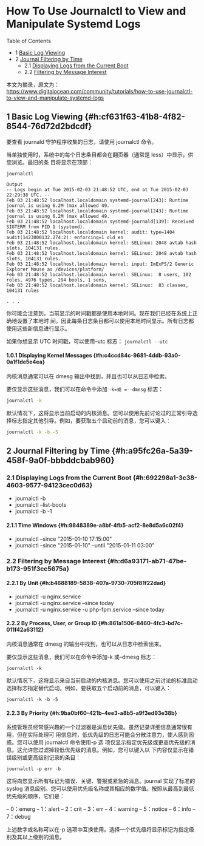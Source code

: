 # How To Use Journalctl to View and Manipulate Systemd Logs


<div class="ox-hugo-toc toc has-section-numbers">

<div class="heading">Table of Contents</div>

- <span class="section-num">1</span> [Basic Log Viewing](#h:cf631f63-41b8-4f82-8544-76d72d2bdcdf)
- <span class="section-num">2</span> [Journal Filtering by Time](#h:a95fc26a-5a39-458f-9a0f-bbbddcbab960)
    - <span class="section-num">2.1</span> [Displaying Logs from the Current Boot](#h:692298a1-3c38-4603-9577-94123cec0d63)
    - <span class="section-num">2.2</span> [Filtering by Message Interest](#h:d6a93171-ab71-47be-b173-951f3cc5675a)

</div>
<!--endtoc-->


本文为摘录，原文为： https://www.digitalocean.com/community/tutorials/how-to-use-journalctl-to-view-and-manipulate-systemd-logs



## <span class="section-num">1</span> Basic Log Viewing {#h:cf631f63-41b8-4f82-8544-76d72d2bdcdf}

要查看 journald 守护程序收集的日志，请使用 journalctl 命令。

当单独使用时，系统中的每个日志条目都会在翻页器（通常是 less）中显示，供您浏览。最旧的条
目将显示在顶部：

```text
journalctl

Output
-- Logs begin at Tue 2015-02-03 21:48:52 UTC, end at Tue 2015-02-03 22:29:38 UTC. --
Feb 03 21:48:52 localhost.localdomain systemd-journal[243]: Runtime journal is using 6.2M (max allowed 49.
Feb 03 21:48:52 localhost.localdomain systemd-journal[243]: Runtime journal is using 6.2M (max allowed 49.
Feb 03 21:48:52 localhost.localdomain systemd-journald[139]: Received SIGTERM from PID 1 (systemd).
Feb 03 21:48:52 localhost.localdomain kernel: audit: type=1404 audit(1423000132.274:2): enforcing=1 old_en
Feb 03 21:48:52 localhost.localdomain kernel: SELinux: 2048 avtab hash slots, 104131 rules.
Feb 03 21:48:52 localhost.localdomain kernel: SELinux: 2048 avtab hash slots, 104131 rules.
Feb 03 21:48:52 localhost.localdomain kernel: input: ImExPS/2 Generic Explorer Mouse as /devices/platform/
Feb 03 21:48:52 localhost.localdomain kernel: SELinux:  8 users, 102 roles, 4976 types, 294 bools, 1 sens,
Feb 03 21:48:52 localhost.localdomain kernel: SELinux:  83 classes, 104131 rules

. . .
```

你可能会注意到，当前显示的时间戳都是使用本地时间。现在我们已经在系统上正确地设置了本地时
间，因此每条日志条目都可以使用本地时间显示。所有日志都使用这些新信息进行显示。

如果你想显示 UTC 时间戳，可以使用&#x2013;utc 标志： `journalctl --utc`


#### <span class="section-num">1.0.1</span> Displaying Kernel Messages {#h:c4ccd84c-9681-4ddb-93a0-0a1f1de5e4ea}

内核消息通常可以在 dmesg 输出中找到，并且也可以从日志中检索。

要仅显示这些消息，我们可以在命令中添加 `-k=或 =--dmesg` 标志：

```sh
journalctl -k
```

默认情况下，这将显示当前启动的内核消息。您可以使用先前讨论过的正常引导选择标志指定其他引导。例如，要获取五个启动前的消息，您可以键入：

```sh
journalctl -k -b -5
```


## <span class="section-num">2</span> Journal Filtering by Time {#h:a95fc26a-5a39-458f-9a0f-bbbddcbab960}


### <span class="section-num">2.1</span> Displaying Logs from the Current Boot {#h:692298a1-3c38-4603-9577-94123cec0d63}

-   journalctl -b
-   journalctl &#x2013;list-boots
-   journalctl -b -1


#### <span class="section-num">2.1.1</span> Time Windows {#h:9848389e-a8bf-4fb5-acf2-8e8d5a6c02f4}

-   journalctl &#x2013;since "2015-01-10 17:15:00"
-   journalctl &#x2013;since "2015-01-10" &#x2013;until "2015-01-11 03:00"


### <span class="section-num">2.2</span> Filtering by Message Interest {#h:d6a93171-ab71-47be-b173-951f3cc5675a}


#### <span class="section-num">2.2.1</span> By Unit {#h:b4688189-5838-407a-9730-705f81f22dad}

-   journalctl -u nginx.service
-   journalctl -u nginx.service &#x2013;since today
-   journalctl -u nginx.service -u php-fpm.service &#x2013;since today


#### <span class="section-num">2.2.2</span> By Process, User, or Group ID {#h:861a1506-8460-4fc3-bd7c-011f42a63112}

内核消息通常在 dmesg 的输出中找到，也可以从日志中检索出来。

要仅显示这些消息，我们可以在命令中添加-k 或&#x2013;dmesg 标志：

`journalctl -k`

默认情况下，这将显示来自当前启动的内核消息。您可以使用之前讨论的标准启动选择标志指定替代启动。例如，要获取五个启动前的消息，可以键入：

`journalctl -k -b -5`


#### <span class="section-num">2.2.3</span> By Priority {#h:9ba0bf60-421b-4ee3-a8b5-a9f3ed93e38b}

系统管理员经常感兴趣的一个过滤器是消息优先级。虽然记录详细信息通常很有用，但在实际处理可
用信息时，低优先级的日志可能会分散注意力，使人感到困惑。您可以使用 journalctl 命令使用-p 选
项仅显示指定优先级或更高优先级的消息。这允许您过滤掉较低优先级的消息。例如，您可以键入以
下内容仅显示在错误级别或更高级别记录的条目：

`journalctl -p err -b`

这将向您显示所有标记为错误、关键、警报或紧急的消息。journal 实现了标准的 syslog 消息级别。您可以使用优先级名称或其相应的数字值。按照从最高到最低优先级的顺序，它们是：

– 0：emerg
– 1：alert
– 2：crit
– 3：err
– 4：warning
– 5：notice
– 6：info
– 7：debug

上述数字或名称可以在-p 选项中互换使用。选择一个优先级将显示标记为指定级别及其以上级别的消息。

